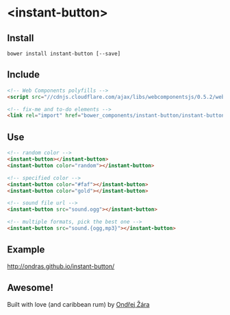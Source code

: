 # &lt;instant-button&gt;

## Install
```
bower install instant-button [--save]
```

## Include
```html
<!-- Web Components polyfills -->
<script src="//cdnjs.cloudflare.com/ajax/libs/webcomponentsjs/0.5.2/webcomponents-lite.min.js"></script>

<!-- fix-me and to-do elements -->
<link rel="import" href="bower_components/instant-button/instant-button.html" />
```

## Use
```html
<!-- random color -->
<instant-button></instant-button>
<instant-button color="random"></instant-button>

<!-- specified color -->
<instant-button color="#faf"></instant-button>
<instant-button color="gold"></instant-button>

<!-- sound file url -->
<instant-button src="sound.ogg"></instant-button>

<!-- multiple formats, pick the best one -->
<instant-button src="sound.{ogg,mp3}"></instant-button>
```


## Example
http://ondras.github.io/instant-button/


## Awesome!
Built with love (and caribbean rum) by [Ondřej Žára](http://ondras.zarovi.cz/)
